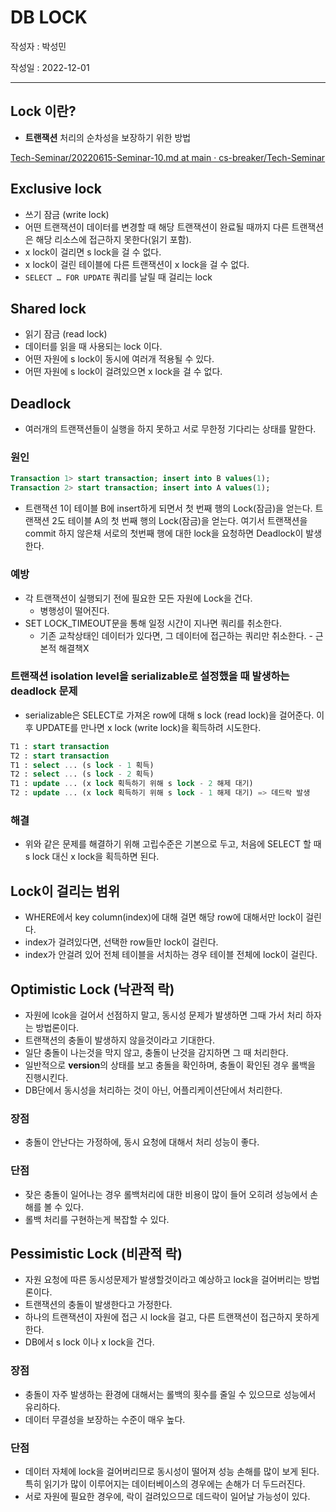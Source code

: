 # DB LOCK

작성자 : 박성민

작성일 : 2022-12-01

---

## Lock 이란?

- **트랜잭션** 처리의 순차성을 보장하기 위한 방법

[Tech-Seminar/20220615-Seminar-10.md at main · cs-breaker/Tech-Seminar](https://github.com/cs-breaker/Tech-Seminar/blob/main/Contents/20220615-Seminar-10.md)

## Exclusive lock

- 쓰기 잠금 (write lock)
- 어떤 트랜잭션이 데이터를 변경할 때 해당 트랜잭션이 완료될 때까지 다른 트랜잭션은 해당 리소스에 접근하지 못한다(읽기 포함).
- x lock이 걸리면 s lock을 걸 수 없다.
- x lock이 걸린 테이블에 다른 트랜잭션이 x lock을 걸 수 없다.
- `SELECT … FOR UPDATE` 쿼리를 날릴 때 걸리는 lock

## Shared lock

- 읽기 잠금 (read lock)
- 데이터를 읽을 때 사용되는 lock 이다.
- 어떤 자원에 s lock이 동시에 여러개 적용될 수 있다.
- 어떤 자원에 s lock이 걸려있으면 x lock을 걸 수 없다.

## Deadlock

- 여러개의 트랜잭션들이 실행을 하지 못하고 서로 무한정 기다리는 상태를 말한다.

### 원인

```sql
Transaction 1> start transaction; insert into B values(1);
Transaction 2> start transaction; insert into A values(1);
```

- 트랜잭션 1이 테이블 B에 insert하게 되면서 첫 번째 행의 Lock(잠금)을 얻는다. 트랜잭션 2도 테이블 A의 첫 번째 행의 Lock(잠금)을 얻는다.
  여기서 트랜잭션을 commit 하지 않은채 서로의 첫번째 행에 대한 lock을 요청하면 Deadlock이 발생한다.

### 예방

- 각 트랜잭션이 실행되기 전에 필요한 모든 자원에 Lock을 건다.
  - 병행성이 떨어진다.
- SET LOCK_TIMEOUT문을 통해 일정 시간이 지나면 쿼리를 취소한다.
  - 기존 교착상태인 데이터가 있다면, 그 데이터에 접근하는 쿼리만 취소한다. - 근본적 해결책X

### 트랜잭션 isolation level을 serializable로 설정했을 때 발생하는 deadlock 문제

- serializable은 SELECT로 가져온 row에 대해 s lock (read lock)을 걸어준다. 이후 UPDATE를 만나면 x lock (write lock)을 획득하려 시도한다.

```sql
T1 : start transaction
T2 : start transaction
T1 : select ... (s lock - 1 획득)
T2 : select ... (s lock - 2 획득)
T1 : update ... (x lock 획득하기 위해 s lock - 2 해제 대기)
T2 : update ... (x lock 획득하기 위해 s lock - 1 해제 대기) => 데드락 발생
```

### 해결

- 위와 같은 문제를 해결하기 위해 고립수준은 기본으로 두고, 처음에 SELECT 할 때 s lock 대신 x lock을 획득하면 된다.

## Lock이 걸리는 범위

- WHERE에서 key column(index)에 대해 걸면 해당 row에 대해서만 lock이 걸린다.
- index가 걸려있다면, 선택한 row들만 lock이 걸린다.
- index가 안걸려 있어 전체 테이블을 서치하는 경우 테이블 전체에 lock이 걸린다.

## Optimistic Lock (낙관적 락)

- 자원에 lcok을 걸어서 선점하지 말고, 동시성 문제가 발생하면 그때 가서 처리 하자는 방법론이다.
- 트랜잭션의 충돌이 발생하지 않을것이라고 기대한다.
- 일단 충돌이 나는것을 막지 않고, 충돌이 난것을 감지하면 그 때 처리한다.
- 일반적으로 **version**의 상태를 보고 충돌을 확인하며, 충돌이 확인된 경우 롤백을 진행시킨다.
- DB단에서 동시성을 처리하는 것이 아닌, 어플리케이션단에서 처리한다.

### 장점

- 충돌이 안난다는 가정하에, 동시 요청에 대해서 처리 성능이 좋다.

### 단점

- 잦은 충돌이 일어나는 경우 롤백처리에 대한 비용이 많이 들어 오히려 성능에서 손해를 볼 수 있다.
- 롤백 처리를 구현하는게 복잡할 수 있다.

## Pessimistic Lock (비관적 락)

- 자원 요청에 따른 동시성문제가 발생할것이라고 예상하고 lock을 걸어버리는 방법론이다.
- 트랜잭션의 충돌이 발생한다고 가정한다.
- 하나의 트랜잭션이 자원에 접근 시 lock을 걸고, 다른 트랜잭션이 접근하지 못하게 한다.
- DB에서 s lock 이나 x lock을 건다.

### 장점

- 충돌이 자주 발생하는 환경에 대해서는 롤백의 횟수를 줄일 수 있으므로 성능에서 유리하다.
- 데이터 무결성을 보장하는 수준이 매우 높다.

### 단점

- 데이터 자체에 lock을 걸어버리므로 동시성이 떨어져 성능 손해를 많이 보게 된다. 특히 읽기가 많이 이루어지는 데이터베이스의 경우에는 손해가 더 두드러진다.
- 서로 자원에 필요한 경우에, 락이 걸려있으므로 데드락이 일어날 가능성이 있다.
